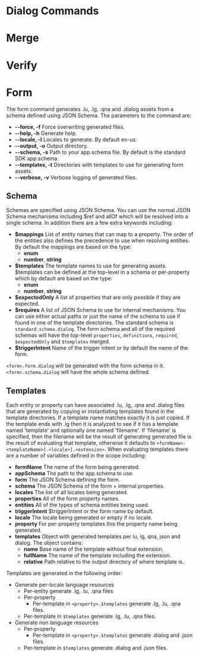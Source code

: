 # Dialog Commands

# Merge

# Verify

# Form
The form command generates .lu, .lg, .qna and .dialog assets from a schema defined using JSON Schema.  The parameters to the command are:
* **--force, -f** Force overwriting generated files.
* **--help, -h** Generate help.
* **--locale, -l** Locales to generate.  By default en-us.
* **--output, -o** Output directory.
* **--schema, -s** Path to your app.schema file. By default is the standard SDK app.schema.
* **--templates, -t** Directories with templates to use for generating form assets.
* **--verbose, -v** Verbose logging of generated files.

## Schema
Schemas are specified using JSON Schema.  You can use the normal JSON Schema mechanisms including $ref and allOf which will be resolved into a single schema.  In addition there are a few extra keywords including:
* **$mappings** List of entity names that can map to a property. The order of the entities also defines the precedence to use when resolving entities.  By default the mappings are based on the type:
  * **enum**
  * **number**, **string**
* **$templates** The template names to use for generating assets. $templates can be defined at the top-level in a schema or per-property which by default are based on the type:
  * **enum**
  * **number**, **string**
* **\$expectedOnly** A list of properties that are only possible if they are expected.
* **\$requires** A list of JSON Schema to use for internal mechanisms.  You can use either actual paths or just the name of the schema to use if found in one of the template directories.  The standard schema is `standard.schema.dialog`.  The form schema and all of the required schemas will have the top-level `properties`, `definitions`, `required`, `$expectedOnly` and `$templates` merged.
* **\$triggerIntent** Name of the trigger intent or by default the name of the form.

`<form>.form.dialog` will be generated with the form schema in it.  `<form>.schema.dialog` will have the whole schema defined.

## Templates
Each entity or property can have associated .lu, .lg, .qna and .dialog files that are generated by 
copying or instantiating templates found in the template directories.  If a template name matches exactly it is
just copied.  If the template ends with .lg then it is analyzed to see if it has a template named 'template' and optionally one named 'filename'.  If 'filename' is specified, then the filename will be the result of generating generated file is the result of evaluating that template, otherwise it defaults to `<formName>-<templateName>[.<locale>].<extension>`.  When evaluating templates there are a number of variables defined in the scope including:
* **formName** The name of the form being generated.
* **appSchema** The path to the app.schema to use. 
* **form** The JSON Schema defining the form.
* **schema** The JSON Schema of the form + internal properties.
* **locales** The list of all locales being generated.
* **properties** All of the form property names.
* **entities** All of the types of schema entities being used.
* **triggerIntent** $triggerIntent or the form name by default.
* **locale** The locale being generated or empty if no locale.
* **property** For per-property templates this the property name being generated.
* **templates** Object with generated templates per lu, lg, qna, json and dialog.  The object contains:
  * **name** Base name of the template without final extension.
  * **fullName** The name of the template including the extension.
  * **relative** Path relative to the output directory of where template is.

Templates are generated in the following order:
* Generate per-locale language resources
  * Per-entity generate .lg, .lu, .qna files
  * Per-property
    * Per-template in `<property>.$templates` generate .lg, .lu, .qna files.
  * Per-template in `$templates` generate .lg, .lu, .qna files.
* Generate non language resources
  * Per-property
    * Per-template in `<property>.$templates` generate .dialog and .json files.
  * Per-template in `$templates` generate .dialog and .json files.
